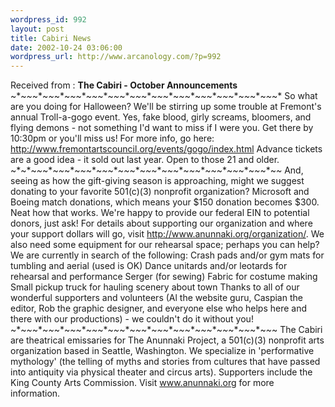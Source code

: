 ```yaml
--- 
wordpress_id: 992
layout: post
title: Cabiri News
date: 2002-10-24 03:06:00
wordpress_url: http://www.arcanology.com/?p=992
---
```

Received from : <b>The Cabiri - October Announcements</b> ~*~*~*~*~*~*~*~*~*~*~*~*~*~*~*~*~*~*~*~*~*~*~*~*~*~*~*~*~*~*~*~*~*~*~*~*~* So what are you doing for Halloween? We&apos;ll be stirring up some trouble at Fremont&apos;s annual Troll-a-gogo event. Yes, fake blood, girly screams, bloomers, and flying demons - not something I&apos;d want to miss if I were you. Get there by 10:30pm or you&apos;ll miss us! For more info, go here: <a href="http://www.fremontartscouncil.org/events/gogo/index.html">http://www.fremontartscouncil.org/events/gogo/index.html</a> Advance tickets are a good idea - it sold out last year. Open to those 21 and older. ~*~*~*~*~*~*~*~*~*~*~*~*~*~*~*~*~*~*~*~*~*~*~*~*~*~*~*~*~*~*~*~*~*~*~*~*~* And, seeing as how the gift-giving season is approaching, might we suggest donating to your favorite 501(c)(3) nonprofit organization? Microsoft and Boeing match donations, which means your $150 donation becomes $300. Neat how that works. We&apos;re happy to provide our federal EIN to potential donors, just ask! For details about supporting our organization and where your support dollars will go, visit <a href="http://www.anunnaki.org/organization/">http://www.anunnaki.org/organization/</a>. We also need some equipment for our rehearsal space; perhaps you can help? We are currently in search of the following: Crash pads and/or gym mats for tumbling and aerial (used is OK) Dance unitards and/or leotards for rehearsal and performance Serger (for sewing) Fabric for costume making Small pickup truck for hauling scenery about town Thanks to all of our wonderful supporters and volunteers (Al the website guru, Caspian the editor, Rob the graphic designer, and everyone else who helps here and there with our productions) - we couldn&apos;t do it without you! ~*~*~*~*~*~*~*~*~*~*~*~*~*~*~*~*~*~*~*~*~*~*~*~*~*~*~*~*~*~*~*~*~*~*~*~*~ The Cabiri are theatrical emissaries for The Anunnaki Project, a 501(c)(3) nonprofit arts organization based in Seattle, Washington. We specialize in &apos;performative mythology&apos; (the telling of myths and stories from cultures that have passed into antiquity via physical theater and circus arts). Supporters include the King County Arts Commission. Visit <a href="http://www.anunnaki.org">www.anunnaki.org</a> for more information.